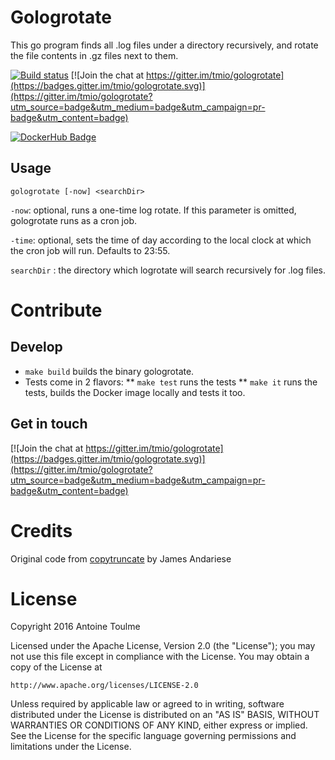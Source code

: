 # Gologrotate

This go program finds all .log files under a directory recursively, and rotate the file contents in .gz files next to them.

[![Build status](https://travis-ci.org/tmio/gologrotate.svg)](https://travis-ci.org/tmio/gologrotate)
[![Join the chat at https://gitter.im/tmio/gologrotate](https://badges.gitter.im/tmio/gologrotate.svg)](https://gitter.im/tmio/gologrotate?utm_source=badge&utm_medium=badge&utm_campaign=pr-badge&utm_content=badge)

[![DockerHub Badge](http://dockeri.co/image/tmio/gologrotate)](https://hub.docker.com/r/tmio/gologrotate/)

## Usage

`gologrotate [-now] <searchDir>`

`-now`: optional, runs a one-time log rotate. If this parameter is omitted, gologrotate runs as a cron job.

`-time`: optional, sets the time of day according to the local clock at which the cron job will run. Defaults to 23:55.

`searchDir` : the directory which logrotate will search recursively for .log files.

# Contribute

## Develop

* `make build` builds the binary gologrotate.
* Tests come in 2 flavors:
** `make test` runs the tests
** `make it` runs the tests, builds the Docker image locally and tests it too.

## Get in touch

[![Join the chat at https://gitter.im/tmio/gologrotate](https://badges.gitter.im/tmio/gologrotate.svg)](https://gitter.im/tmio/gologrotate?utm_source=badge&utm_medium=badge&utm_campaign=pr-badge&utm_content=badge)

# Credits

Original code from [copytruncate](https://github.com/jamesandariese/copytruncate) by James Andariese

# License

Copyright 2016 Antoine Toulme

Licensed under the Apache License, Version 2.0 (the "License");
you may not use this file except in compliance with the License.
You may obtain a copy of the License at

    http://www.apache.org/licenses/LICENSE-2.0

Unless required by applicable law or agreed to in writing, software
distributed under the License is distributed on an "AS IS" BASIS,
WITHOUT WARRANTIES OR CONDITIONS OF ANY KIND, either express or implied.
See the License for the specific language governing permissions and
limitations under the License.